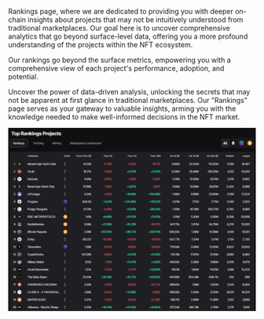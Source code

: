 Rankings page, where we are dedicated to providing you with deeper on-chain insights about projects that may not be intuitively understood from traditional marketplaces. Our goal here is to uncover comprehensive analytics that go beyond surface-level data, offering you a more profound understanding of the projects within the NFT ecosystem.

Our rankings go beyond the surface metrics, empowering you with a comprehensive view of each project's performance, adoption, and potential.

Uncover the power of data-driven analysis, unlocking the secrets that may not be apparent at first glance in traditional marketplaces. Our "Rankings" page serves as your gateway to valuable insights, arming you with the knowledge needed to make well-informed decisions in the NFT market.

![Rankings inf](image.png)



